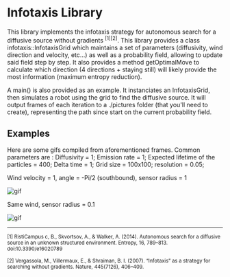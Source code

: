 Infotaxis Library
=================

This library implements the infotaxis strategy for autonomous search for a diffusive source without gradients <sup>\[1\]\[2\]</sup>. This library provides a class infotaxis::InfotaxisGrid which maintains a set of parameters (diffusivity, wind direction and velocity, etc...) as well as a probability field, allowing to update said field step by step. It also provides a method getOptimalMove to calculate which direction (4 directions + staying still) will likely provide the most information (maximum entropy reduction).

A main() is also provided as an example. It instanciates an InfotaxisGrid, then simulates a robot using the grid to find the diffusive source. It will output frames of each iteration to a ./pictures folder (that you'll need to create), representing the path since start on the current probability field.

Examples
--------

Here are some gifs compiled from aforementioned frames. Common parameters are :
Diffusivity = 1; Emission rate = 1; Expected lifetime of the particles = 400; Delta time = 1; Grid size = 100x100; resolution = 0.05;

Wind velocity = 1, angle = -Pi/2 (southbound), sensor radius = 1

![gif](http://i.imgur.com/El4AEaD.gif)

Same wind, sensor radius = 0.1

![gif](http://i.imgur.com/vyUG5eG.gif)

-------------
<sub>[1] RistiCampus c, B., Skvortsov, A., & Walker, A. (2014). Autonomous search for a diffusive source in an unknown structured environment. Entropy, 16, 789–813. doi:10.3390/e16020789</sub>

<sub>[2] Vergassola, M., Villermaux, E., & Shraiman, B. I. (2007). “Infotaxis” as a strategy for searching without gradients. Nature, 445(7126), 406–409.</sub>